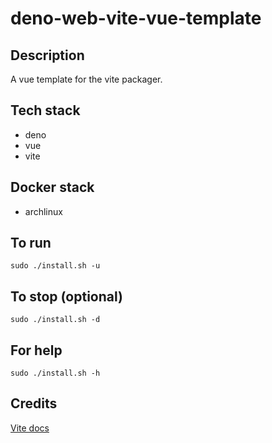# deno-web-vite-vue-template

## Description
A vue template for the vite packager.

## Tech stack
- deno
- vue
- vite

## Docker stack
- archlinux

## To run
`sudo ./install.sh -u`

## To stop (optional)
`sudo ./install.sh -d`

## For help
`sudo ./install.sh -h`

## Credits
[Vite docs](https://vitejs.dev/guide/)